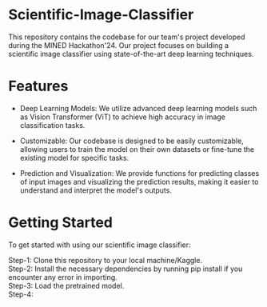 # Scientific-Image-Classifier
This repository contains the codebase for our team's project developed during the MINED Hackathon'24. Our project focuses on building a scientific image classifier using state-of-the-art deep learning techniques.

# Features
+ Deep Learning Models: We utilize advanced deep learning models such as Vision Transformer (ViT) to achieve high accuracy in image classification tasks.

+ Customizable: Our codebase is designed to be easily customizable, allowing users to train the model on their own datasets or fine-tune the existing model for specific tasks.

+ Prediction and Visualization: We provide functions for predicting classes of input images and visualizing the prediction results, making it easier to understand and interpret the model's outputs.

# Getting Started
To get started with using our scientific image classifier:

Step-1: Clone this repository to your local machine/Kaggle. <br>
Step-2: Install the necessary dependencies by running pip install if you encounter any error in importing. <br>
Step-3: Load the pretrained model. <br>
Step-4: 
